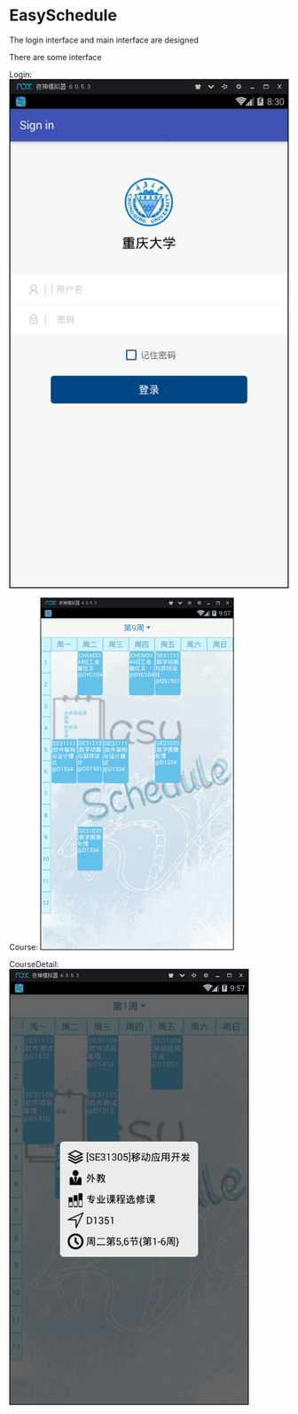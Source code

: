 # EasySchedule
The login interface and main interface are designed

There are some interface

Login:
![EasySchedule](display/001.png)

Course:
![EasySchedule](display/002.png)

CourseDetail:
![EasySchedule](display/003.png)
